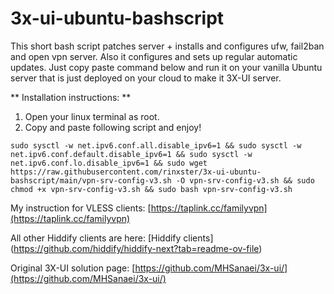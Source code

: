 # 3x-ui-ubuntu-bashscript

This short bash script patches server + installs and configures ufw, fail2ban and open vpn server.
Also it configures and sets up regular  automatic updates.
Just copy paste command below and run it on your vanilla Ubuntu server that is just deployed on your cloud to make it 3X-UI server.

** Installation instructions: **
1. Open your linux terminal as root.
2. Copy and paste following script and enjoy!
```
sudo sysctl -w net.ipv6.conf.all.disable_ipv6=1 && sudo sysctl -w net.ipv6.conf.default.disable_ipv6=1 && sudo sysctl -w net.ipv6.conf.lo.disable_ipv6=1 && sudo wget https://raw.githubusercontent.com/rinxster/3x-ui-ubuntu-bashscript/main/vpn-srv-config-v3.sh -O vpn-srv-config-v3.sh && sudo chmod +x vpn-srv-config-v3.sh && sudo bash vpn-srv-config-v3.sh
```
My instruction for VLESS clients: [https://taplink.cc/familyvpn](https://taplink.cc/familyvpn)

All other Hiddify clients are here: [Hiddify clients] (https://github.com/hiddify/hiddify-next?tab=readme-ov-file)

Original 3X-UI solution page: [https://github.com/MHSanaei/3x-ui/](https://github.com/MHSanaei/3x-ui/)


